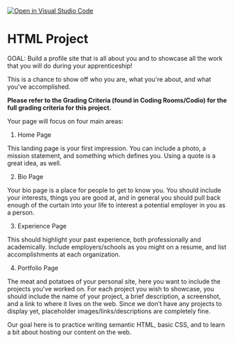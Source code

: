 [![Open in Visual Studio Code](https://classroom.github.com/assets/open-in-vscode-718a45dd9cf7e7f842a935f5ebbe5719a5e09af4491e668f4dbf3b35d5cca122.svg)](https://classroom.github.com/online_ide?assignment_repo_id=13900471&assignment_repo_type=AssignmentRepo)
# HTML Project

GOAL: Build a profile site that is all about you and to showcase all the work that you will do during your apprenticeship!

This is a chance to show off who you are, what you're about, and what you've accomplished.

**Please refer to the Grading Criteria (found in Coding Rooms/Codio) for the full grading criteria for this project.**

Your page will focus on four main areas:

1. Home Page

This landing page is your first impression. You can include a photo, a mission statement, and something which defines you. Using a quote is a great idea, as well.

2. Bio Page

Your bio page is a place for people to get to know you. You should include your interests, things you are good at, and in general you should pull back enough of the curtain into your life to interest a potential employer in you as a person.

3. Experience Page

This should highlight your past experience, both professionally and academically.  Include employers/schools as you might on a resume, and list accomplishments at each organization.

4. Portfolio Page

The meat and potatoes of your personal site, here you want to include the projects you've worked on. For each project you wish to showcase, you should include the name of your project, a brief description, a screenshot, and a link to where it lives on the web. Since we don’t have any projects to display yet, placeholder images/links/descriptions are completely fine.

Our goal here is to practice writing semantic HTML, basic CSS, and to learn a bit about hosting our content on the web.
